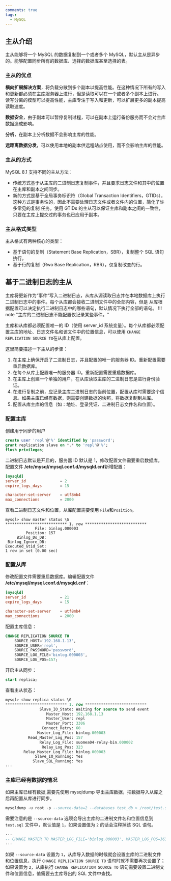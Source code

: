 ```yaml
---
comments: true
tags:
  - MySQL
---
```

## 主从介绍
主从能够将一个 MySQL 的数据复制到一个或者多个 MySQL，默认主从是异步的。能够配置同步所有的数据库、选择的数据库甚至选择的表。

### 主从的优点
**横向扩展解决方案**，将负载分散到多个副本以提高性能。在这种情况下所有的写入和更新都必须在主库服务器上进行，但是读取可以在一个或者多个副本上进行。
读写分离的模型可以提高性能，主库专注于写入和更新，可以扩展更多的副本提高读取速度。

**数据安全**，由于副本可以暂停复制过程，可以在副本上运行备份服务而不会对主库数据造成影响。

**分析**，在副本上分析数据不会影响主库的性能。

**远距离数据分发**，可以使用本地的副本供远程站点使用，而不会影响主库的性能。

### 主从的方式
MySQL 8.1 支持不同的主从方法：

* 传统方式基于从主库的二进制日志复制事件，并且要求日志文件和其中的位置在主库和副本之间同步。
* 新的方式是基于全局事务标识符（Global Transaction Identifiers，GTIDs），这种方式是事务性的，因此不需要处理日志文件或者文件内的位置，简化了许多常见的复制
任务。使用 GTIDs 的主从可以保证主库和副本之间的一致性，只要在主库上提交过的事务也已应用于副本。

### 主从格式类型
主从格式有两种核心的类型：

* 基于语句的复制（Statement Base Replication，SBR），复制整个 SQL 语句执行。
* 基于行的复制（Rwo Base Replication，RBR），仅复制改变的行。

## 基于二进制日志的主从
主库将更新作为“事件”写入二进制日志，从库从源读取日志并在本地数据库上执行二进制日志中的事件。每个从库都会接收二进制文件中的全部内容，但是
从库根据配置可以决定执行二进制日志中的哪些语句，默认情况下执行全部的语句。
!!! note "主库的二进制日志不能配置仅记录某些事件。"

主库和从库都必须配置唯一的 ID（使用 server_id 系统变量）。每个从库都必须配置主库的地址、日志文件名和该文件中的位置信息，可以使用
`CHANGE REPLICATION SOURCE TO`在从库上配置。

这里简要描述一下主从的步骤：

1. 在主库上确保开启了二进制日志，并且配置的唯一的服务器 ID。重新配置需要重启数据库。
2. 在每个从库上配置唯一的服务器 ID。重新配置需要重启数据库。
3. 在主库上创建一个单独的用户，在从库读取主库的二进制日志是进行身份验证。
4. 在进行复制之前，应记录主库二进制日志的当前位置，配置从库时需要这个信息。如果主库已经有数据，则需要创建数据的快照，将数据复制到从库。
5. 配置从库主库的信息（如：地址、登录凭证、二进制日志文件名和位置）。

### 配置主库
创建用于同步的用户
```sql
create user 'repl'@'%' identified by 'password';
grant replication slave on *.* to 'repl'@'%';
flush privileges;
```

二进制日志默认是开启的，服务器 ID 默认是 1，修改配置文件需要重启数据库。配置文件 **/etc/mysql/mysql.conf.d/mysqld.cnf**新增配置：
```cnf
[mysqld]
server_id               = 2
expire_logs_days        = 15

character-set-server    = utf8mb4
max_connections         = 2000
```

查看二进制日志文件和位置，从库配置需要使用 `File`和`Position`。
```text
mysql> show master status \G
*************************** 1. row ***************************
             File: binlog.000003
         Position: 157
     Binlog_Do_DB: 
 Binlog_Ignore_DB: 
Executed_Gtid_Set: 
1 row in set (0.00 sec)
```

### 配置从库
修改配置文件需要重启数据库。编辑配置文件 **/etc/mysql/mysql.conf.d/mysqld.cnf**：
```cnf
[mysqld]
server_id               = 21
expire_logs_days        = 15

character-set-server    = utf8mb4
max_connections         = 2000
```

配置主库信息：
```sql
CHANGE REPLICATION SOURCE TO
    SOURCE_HOST='192.168.1.13',
    SOURCE_USER='repl',
    SOURCE_PASSWORD='password',
    SOURCE_LOG_FILE='binlog.000003',
    SOURCE_LOG_POS=157;
```

开启主从同步：
```sql
start replica;
```

查看主从状态：
```sql
mysql> show replica status \G
*************************** 1. row ***************************
               Slave_IO_State: Waiting for source to send event
                  Master_Host: 192.168.1.13
                  Master_User: repl
                  Master_Port: 3306
                Connect_Retry: 60
              Master_Log_File: binlog.000003
          Read_Master_Log_Pos: 157
               Relay_Log_File: suomea04-relay-bin.000002
                Relay_Log_Pos: 323
        Relay_Master_Log_File: binlog.000003
             Slave_IO_Running: Yes
            Slave_SQL_Running: Yes
···
```

### 主库已经有数据的情况
如果主库已经有数据,需要先使用 mysqldump 导出主库数据，把数据导入从库之后再配置从库进行同步。
```sql
mysqldump -u root -p --source-data=2 --databases test_db > /root/test.sql
```

需要注意的是 `--source-data` 选项会导出主库的二进制文件名和位置信息到 `test.sql` 文件中，默认值是 `1`，如果设置值为 `2` 的话会注释掉该 SQL 语句。
```sql
···
-- CHANGE MASTER TO MASTER_LOG_FILE='binlog.000003', MASTER_LOG_POS=363;
···
```

如果 `--source-data` 设置为 `1`，从库导入数据的时候就会设置主库的二进制文件和位置信息，执行 `CHANGE REPLICATION SOURCE TO` 语句时就不需要再次设置了；
如果设置为 `2`，从库执行 `CHANGE REPLICATION SOURCE TO` 语句需要设置二进制文件和位置信息，值需要去主库导出的 SQL 文件中查找。
